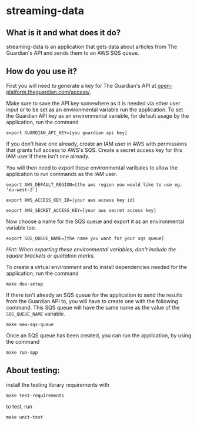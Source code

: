 # streaming-data


## What is it and what does it do?

streaming-data is an application that gets data about articles from The Guardian's API and sends them to an AWS SQS queue.


## How do you use it?

First you will need to generate a key for The Guardian's API at [open-platform.theguardian.com/access/](https://open-platform.theguardian.com/access/).

Make sure to save the API key somewhere as it is needed via ether user input or to be set as an environmental variable run the application. To set the Guardian API key as an environmental variable, for default usage by the application, run the command

`export GUARDIAN_API_KEY=[you guardian api key]`


If you don't have one already, create an IAM user in AWS with permissions that grants full access to AWS's SQS.
Create a secret access key for this IAM user if there isn't one already.

You will then need to export these environmental varibales to allow the application to run commands as the IAM user.

`export AWS_DEFAULT_REGION=[the aws region you would like to use eg. 'eu-west-2']`

`export AWS_ACCESS_KEY_ID=[your aws access key id]`

`export AWS_SECRET_ACCESS_KEY=[your aws secret access key]`


Now choose a name for the SQS queue and export it as an environmental variable too.

`export SQS_QUEUE_NAME=[the name you want for your sqs queue]`

*Hint: When exporting these environmental variables, don't include the square brackets or quotation marks.*


To create a virtual environment and to install dependencies needed for the application, run the command

`make dev-setup`


If there isn't already an SQS queue for the application to send the results from the Guardian API to, you will have to create one with the following command. This SQS queue will have the same name as the value of the `SQS_QUEUE_NAME` variable.

`make new-sqs-queue`


Once an SQS queue has been created, you can run the application, by using the command

`make run-app`


## About testing:

install the testing library requirements with

`make test-requirements`

to test, run

`make unit-test`
